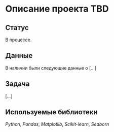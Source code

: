 # Описание проекта TBD 

## Статус 
В процессе.

## Данные

В наличии были следующие данные о [...]

## Задача

[...]

## Используемые библиотеки
*Python*, *Pandas*, *Matplotlib*, *Scikit-learn*, *Seaborn*
